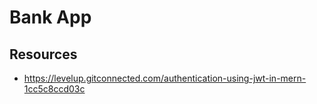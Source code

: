 # Bank App
## Resources
* https://levelup.gitconnected.com/authentication-using-jwt-in-mern-1cc5c8ccd03c
